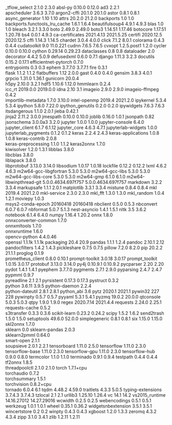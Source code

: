 _tflow_select	2.1.0	2.3.0
absl-py	0.10.0	0.12.0
ad3	2.2.1	
apscheduler	3.6.3	3.7.0
argon2-cffi	20.1.0	20.1.0
astor	0.8.1	0.8.1
async_generator	1.10	1.10
attrs	20.2.0	21.2.0
backports	1.0	1.0
backports.functools_lru_cache	1.6.1	1.6.4
beautifulsoup4	4.9.1	4.9.3
blas	1.0	1.0
bleach	3.2.1	3.3.0
boto	2.49.0	2.49.0
boto3	1.14.51	1.17.46
botocore	1.17.51	1.20.78
bs4	0.0.1	4.9.3
ca-certificates	2021.4.13	2021.5.25
certifi	2020.12.5	2020.12.5
cffi	1.14.3	1.14.5
chardet	3.0.4	4.0.0
click	7.1.2	8.0.1
colorama	0.4.3	0.4.4
cudatoolkit	9.0	11.0.221
cudnn	7.6.5	7.6.5
cvxopt	1.2.5.post1	1.2.0
cycler	0.10.0	0.10.0
cython	0.29.14	0.29.23
dataclasses	0.8	0.8
dataloader	2.0	
decorator	4.4.2	5.0.9
defusedxml	0.6.0	0.7.1
django	1.11.3	3.2.3
docutils	0.15.2	0.17.1
efficientnet-pytorch	0.7.0	
entrypoints	0.3	0.3
ephem	3.7.7.0	3.7.7.1
fire	0.3.1	
flask	1.1.2	1.1.2
flatbuffers	1.12	2.0.0
gast	0.4.0	0.4.0
gensim	3.8.3	4.0.1
grpcio	1.31.0	1.36.1
gunicorn	20.0.4	
h5py	2.10.0	3.2.1
hdf5	1.10.6	1.12.0
hmmlearn	0.2.4	
icc_rt	2019.0.0	2019.0.0
idna	2.10	3.1
imageio	2.9.0	2.9.0
imageio-ffmpeg	0.4.2	
importlib-metadata	1.7.0	3.10.0
intel-openmp	2019.4	2021.2.0
ipykernel	5.3.4	5.3.4
ipython	5.8.0	7.22.0
ipython_genutils	0.2.0	0.2.0
ipywidgets	7.6.3	7.6.3
itsdangerous	1.1.0	2.0.1
jieba	0.42.1	
jinja2	2.11.2	3.0.0
jmespath	0.10.0	0.10.0
joblib	0.16.0	1.0.1
jsonpath	0.82	
jsonschema	3.0.0a3	3.2.0
jupyter	1.0.0	1.0.0
jupyter-console	6.4.0	
jupyter_client	6.1.7	6.1.12
jupyter_core	4.6.3	4.7.1
jupyterlab-widgets	1.0.0	
jupyterlab_pygments	0.1.2	0.1.2
keras	2.2.4	2.4.3
keras-applications	1.0.8	1.0.8
keras-contrib	2.0.8	
keras-preprocessing	1.1.0	1.1.2
keras2onnx	1.7.0	
kiwisolver	1.2.0	1.3.1
libblas	3.8.0	
libcblas	3.8.0	
liblapack	3.8.0	
libprotobuf	3.13.0	3.14.0
libsodium	1.0.17	1.0.18
lockfile	0.12.2	0.12.2
lxml	4.6.2	4.6.3
m2w64-gcc-libgfortran	5.3.0	5.3.0
m2w64-gcc-libs	5.3.0	5.3.0
m2w64-gcc-libs-core	5.3.0	5.3.0
m2w64-gmp	6.1.0	6.1.0
m2w64-libwinpthread-git	5.0.0.4634.697f757	5.0.0.4634.697f757
markdown	3.2.2	3.3.4
markupsafe	1.1.1	2.0.1
matplotlib	3.3.1	3.3.4
mistune	0.8.4	0.8.4
mkl	2019.4	2021.2.0
mkl-service	2.3.0	2.3.0
mkl_fft	1.3.0	1.3.0
mkl_random	1.0.4	1.2.1
moviepy	1.0.3	
msys2-conda-epoch	20160418	20160418
nbclient	0.5.0	0.5.3
nbconvert	6.0.7	6.0.7
nbformat	5.0.7	5.1.3
nest-asyncio	1.4.1	1.5.1
nltk	3.5	3.6.2
notebook	6.1.4	6.4.0
numpy	1.16.4	1.20.2
onnx	1.8.0	
onnxconverter-common	1.7.0	
onnxmltools	1.7.0	
onnxruntime	1.6.0	
opencv-python	4.4.0.46	
openssl	1.1.1k	1.1.1k
packaging	20.4	20.9
pandas	1.1.1	1.2.4
pandoc	2.10.1	2.12
pandocfilters	1.4.2	1.4.3
pickleshare	0.7.5	0.7.5
pillow	7.2.0	8.2.0
pip	20.2.2	21.1.1
proglog	0.1.9	
prometheus_client	0.8.0	0.10.1
prompt-toolkit	3.0.18	3.0.17
prompt_toolkit	1.0.15	3.0.17
protobuf	3.13.0	3.14.0
py4j	0.10.9.1	0.10.9.2
pycparser	2.20	2.20
pydot	1.4.1	1.4.1
pyephem	3.7.7.0	
pygments	2.7.1	2.9.0
pyparsing	2.4.7	2.4.7
pypmml	0.9.7	
pyreadline	2.1	2.1
pyrsistent	0.17.3	0.17.3
pystruct	0.3.2	
python	3.6.11	3.9.5
python-daemon	2.2.4	
python-dateutil	2.8.1	2.8.1
python_abi	3.6	
pytz	2020.1	2021.1
pywin32	227	228
pywinpty	0.5.7	0.5.7
pyyaml	5.3.1	5.4.1
pyzmq	19.0.2	20.0.0
qtconsole	5.0.3	5.0.3
qtpy	1.9.0	1.9.0
regex	2020.7.14	2021.4.4
requests	2.24.0	2.25.1
requests-cache	0.5.2	
s3transfer	0.3.3	0.3.6
scikit-learn	0.23.2	0.24.2
scipy	1.5.2	1.6.2
send2trash	1.5.0	1.5.0
setuptools	49.6.0	52.0.0
simplegeneric	0.8.1	0.8.1
six	1.15.0	1.15.0
skl2onnx	1.7.0	
sklearn	0.0	
sklearn-pandas	2.0.3	
sklearn2pmml	0.64.0	
smart-open	2.1.1	
soupsieve	2.0.1	2.2.1
tensorboard	1.11.0	2.5.0
tensorflow	1.11.0	2.3.0
tensorflow-base	1.11.0	2.3.0
tensorflow-gpu	1.11.0	2.3.0
tensorflow-hub	0.9.0	0.8.0
termcolor	1.1.0	1.1.0
terminado	0.9.1	0.9.4
testpath	0.4.4	0.4.4
tf2onnx	1.8.5	
threadpoolctl	2.1.0	2.1.0
torch	1.7.1+cpu	
torchaudio	0.7.2	
torchsummary	1.5.1	
torchvision	0.8.2+cpu	
tornado	6.0.4	6.1
tqdm	4.48.2	4.59.0
traitlets	4.3.3	5.0.5
typing-extensions	3.7.4.3	3.7.4.3
tzlocal	2.1	2.1
urllib3	1.25.10	1.26.4
vc	14.1	14.2
vs2015_runtime	14.16.27012	14.27.29016
wcwidth	0.2.5	0.2.5
webencodings	0.5.1	0.5.1
werkzeug	1.0.1	1.0.1
wheel	0.35.1	0.36.2
widgetsnbextension	3.5.1	3.5.1
wincertstore	0.2	0.2
winpty	0.4.3	0.4.3
xgboost	1.2.0	1.3.3
zeromq	4.3.2	4.3.4
zipp	3.1.0	3.4.1
zlib	1.2.11	1.2.11